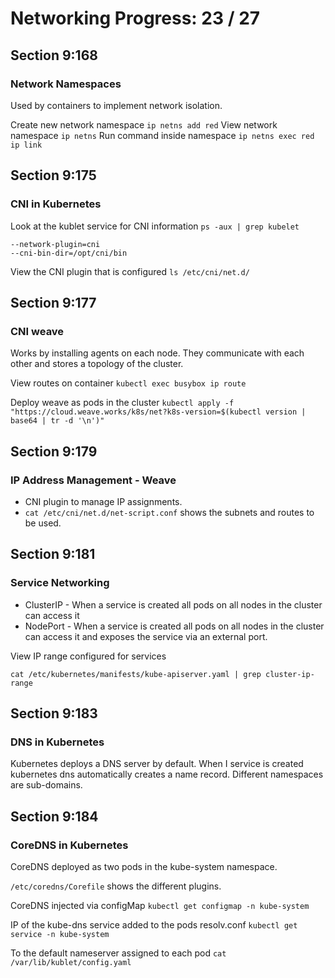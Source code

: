 # Networking Progress: 23 / 27

## Section 9:168

### Network Namespaces

Used by containers to implement network isolation.

Create new network namespace `ip netns add red`
View network namespace `ip netns`
Run command inside namespace `ip netns exec red ip link`

## Section 9:175

### CNI in Kubernetes

Look at the kublet service for CNI information `ps -aux | grep kubelet`

    --network-plugin=cni
    --cni-bin-dir=/opt/cni/bin

View the CNI plugin that is configured `ls /etc/cni/net.d/`

## Section 9:177

### CNI weave

Works by installing agents on each node. They communicate with each other and stores a topology of the cluster.

View routes on container `kubectl exec busybox ip route`

Deploy weave as pods in the cluster `kubectl apply -f "https://cloud.weave.works/k8s/net?k8s-version=$(kubectl version | base64 | tr -d '\n')"`

## Section 9:179

### IP Address Management - Weave

-   CNI plugin to manage IP assignments.
-   `cat /etc/cni/net.d/net-script.conf` shows the subnets and routes to be used.

## Section 9:181

### Service Networking

-   ClusterIP - When a service is created all pods on all nodes in the cluster can access it
-   NodePort - When a service is created all pods on all nodes in the cluster can access it and exposes the service via an external port.

View IP range configured for services

    cat /etc/kubernetes/manifests/kube-apiserver.yaml | grep cluster-ip-range

## Section 9:183

### DNS in Kubernetes

Kubernetes deploys a DNS server by default. When I service is created kubernetes dns automatically creates a name record. Different namespaces are sub-domains.

## Section 9:184

### CoreDNS in Kubernetes

CoreDNS deployed as two pods in the kube-system namespace.

`/etc/coredns/Corefile` shows the different plugins.

CoreDNS injected via configMap `kubectl get configmap -n kube-system`

IP of the kube-dns service added to the pods resolv.conf `kubectl get service -n kube-system`

To the default nameserver assigned to each pod `cat /var/lib/kublet/config.yaml`

